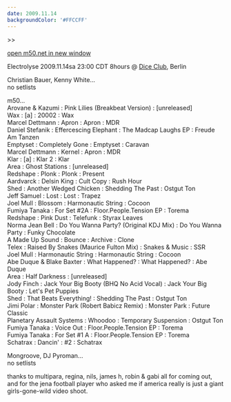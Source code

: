 ```yaml
---
date: 2009.11.14
backgroundColor: '#FFCCFF'
---
```


\>>

[open m50.net in new window  
](http://m50.net/)  

Electrolyse 2009.11.14sa 23:00 CDT 8hours @ [Dice Club](http://www.wnur.org/), Berlin  

Christian Bauer, Kenny White...  
no setlists  

m50...  
Arovane & Kazumi : Pink Lilies (Breakbeat Version) : \[unreleased\]  
Wax : \[a\] : 20002 : Wax  
Marcel Dettmann : Apron : Apron : MDR  
Daniel Stefanik : Effercescing Elephant : The Madcap Laughs EP : Freude Am Tanzen  
Emptyset : Completely Gone : Emptyset : Caravan  
Marcel Dettmann : Kernel : Apron : MDR  
Klar : \[a\] : Klar 2 : Klar  
Area : Ghost Stations : \[unreleased\]  
Redshape : Plonk : Plonk : Present  
Aardvarck : Delsin King : Cult Copy : Rush Hour  
Shed : Another Wedged Chicken : Shedding The Past : Ostgut Ton  
Jeff Samuel : Lost : Lost : Trapez  
Joel Mull : Blossom : Harmonautic String : Cocoon  
Fumiya Tanaka : For Set #2A : Floor.People.Tension EP : Torema  
Redshape : Pink Dust : Telefunk : Styrax Leaves  
Norma Jean Bell : Do You Wanna Party? (Original KDJ Mix) : Do You Wanna Party : Funky Chocolate  
A Made Up Sound : Bounce : Archive : Clone  
Telex : Raised By Snakes (Maurice Fulton Mix) : Snakes & Music : SSR  
Joel Mull : Harmonautic String : Harmonautic String : Cocoon  
Abe Duque & Blake Baxter : What Happened? : What Happened? : Abe Duque  
Area : Half Darkness : \[unreleased\]  
Jody Finch : Jack Your Big Booty (BHQ No Acid Vocal) : Jack Your Big Booty : Let's Pet Puppies  
Shed : That Beats Everything! : Shedding The Past : Ostgut Ton  
Jimi Polar : Monster Park (Robert Babicz Remix) : Monster Park : Future Classic  
Planetary Assault Systems : Whoodoo : Temporary Suspension : Ostgut Ton  
Fumiya Tanaka : Voice Out : Floor.People.Tension EP : Torema  
Fumiya Tanaka : For Set #1 A : Floor.People.Tension EP : Torema  
Schatrax : Dancin' : #2 : Schatrax  

Mongroove, DJ Pyroman...  
no setlists  

thanks to multipara, regina, nils, james h, robin & gabi all for coming out, and for the jena football player who asked me if america really is just a giant girls-gone-wild video shoot.